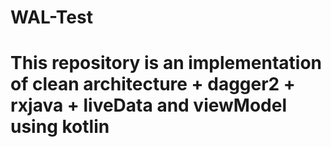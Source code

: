 # WAL-Test

# This repository is an implementation of clean architecture + dagger2 + rxjava + liveData and viewModel using kotlin

